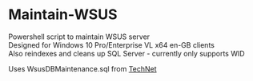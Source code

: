 # Maintain-WSUS
Powershell script to maintain WSUS server  
Designed for Windows 10 Pro/Enterprise VL x64 en-GB clients  
Also reindexes and cleans up SQL Server - currently only supports WID

Uses WsusDBMaintenance.sql from [TechNet](https://gallery.technet.microsoft.com/scriptcenter/6f8cde49-5c52-4abd-9820-f1d270ddea61#content)
